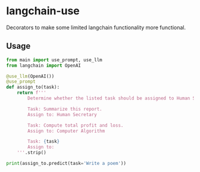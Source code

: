 # langchain-use

Decorators to make some limited langchain functionality more functional.

## Usage

```python
from main import use_prompt, use_llm
from langchain import OpenAI

@use_llm(OpenAI())
@use_prompt
def assign_to(task):
    return f'''
        Determine whether the listed task should be assigned to Human Secretary or Computer Algorithm.

        Task: Summarize this report.
        Assign to: Human Secretary

        Task: Compute total profit and loss.
        Assign to: Computer Algorithm

        Task: {task}
        Assign to:
    '''.strip()

print(assign_to.predict(task='Write a poem'))
```
